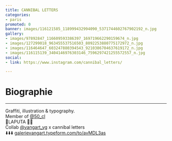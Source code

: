 ```yaml
---
title: CANNIBAL LETTERS
categories:
- paris
promoted: 0
banner: images/116121585_118999432994090_5371744602767902192_n.jpg
gallery:
- images/97892847_116609593386397_169719662290159674_n.jpg
- images/127299018_963455537516503_8092253880775172972_n.jpg
- images/116464647_603247880394543_9210386704637619172_n.jpg
- images/116115139_3404146976303146_7596297421255572557_n.jpg
social:
- link: https://www.instagram.com/cannibal_letters/

---
```

# Biographie

***

Graffiti, illustration & typography.  
Member of [@50_cl](https://www.instagram.com/50_cl/)  
📍LAPUTA 🏴‍☠️  
Collab [@vangart_vg](https://www.instagram.com/vangart_vg/) x cannibal letters  
 ⬇️⬇️⬇️ [galerievangart.typeform.com/to/avMDL3as](https://l.instagram.com/?u=https%3A%2F%2Fgalerievangart.typeform.com%2Fto%2FavMDL3as&e=ATPfWcUtwrPcLZOmyfSfsVICx8ilJvHBU146xTn9gco8w2UYrySzT_KYqg1FXSO2ChCVU33Y6v0h_hGybeenOaEsqxmhJwyj2YJWcg&s=1)